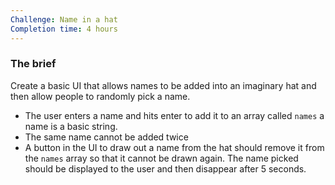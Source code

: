 ```yaml
---
Challenge: Name in a hat
Completion time: 4 hours
---
```


### The brief

Create a basic UI that allows names to be added into an imaginary hat and then allow people to randomly pick a name.

- The user enters a name and hits enter to add it to an array called `names` a name is a basic string.
- The same name cannot be added twice
- A button in the UI to draw out a name from the hat should remove it from the `names` array so that it cannot be drawn again. The name picked should be displayed to the user and then disappear after 5 seconds.
